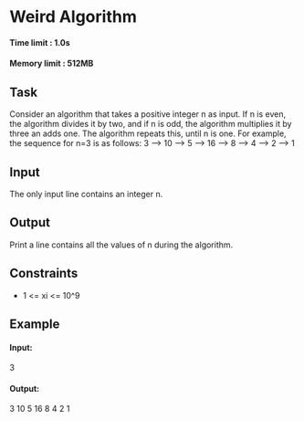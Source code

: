 # Weird Algorithm
#### Time limit : 1.0s
#### Memory limit : 512MB

## Task
Consider an algorithm that takes a positive integer n as input. If n is even, the algorithm divides it by two, and if n
is odd, the algorithm multiplies it by three an adds one. The algorithm repeats this, until n is one.
For example, the sequence for n=3 is as follows:
    3 ⟶ 10 ⟶ 5 ⟶ 16 ⟶ 8 ⟶ 4 ⟶ 2 ⟶ 1 

## Input
The only input line contains an integer n.
## Output
Print a line contains all the values of n during the algorithm.

## Constraints
- 1 <= xi <= 10^9

## Example
#### Input:
3
#### Output:
3 10 5 16 8 4 2 1
